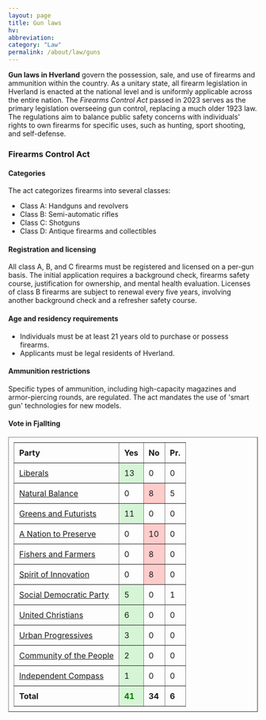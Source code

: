 ```yaml
---
layout: page
title: Gun laws
hv: 
abbreviation: 
category: "Law"
permalink: /about/law/guns
---
```


**Gun laws in Hverland** govern the possession, sale, and use of firearms and ammunition within the country. As a unitary state, all firearm legislation in Hverland is enacted at the national level and is uniformly applicable across the entire nation. The *Firearms Control Act* passed in 2023 serves as the primary legislation overseeing gun control, replacing a much older 1923 law. The regulations aim to balance public safety concerns with individuals' rights to own firearms for specific uses, such as hunting, sport shooting, and self-defense.

### Firearms Control Act
#### Categories
The act categorizes firearms into several classes:

* Class A: Handguns and revolvers
* Class B: Semi-automatic rifles
* Class C: Shotguns
* Class D: Antique firearms and collectibles

#### Registration and licensing
All class A, B, and C firearms must be registered and licensed on a per-gun basis. The initial application requires a background check, firearms safety course, justification for ownership, and mental health evaluation. Licenses of class B firearms are subject to renewal every five years, involving another background check and a refresher safety course.

#### Age and residency requirements
* Individuals must be at least 21 years old to purchase or possess firearms.
* Applicants must be legal residents of Hverland.

#### Ammunition restrictions
Specific types of ammunition, including high-capacity magazines and armor-piercing rounds, are regulated. The act mandates the use of 'smart gun' technologies for new models.

#### Vote in Fjallting

<table border="1" style="border-collapse: collapse; text-align: left; padding: 10px; width: 100%;">
    <thead>
        <tr>
            <th style="padding: 10px;">Party</th>
            <th style="padding: 10px;">Yes</th>
            <th style="padding: 10px;">No</th>
            <th style="padding: 10px;">Pr.</th>
        </tr>
    </thead>
    <tbody>
        <tr>
            <td style="padding: 10px;"><span class="party-stripe party-as"></span><a href="{{ '/about/party/as' | relative_url }}">Liberals</a> </td>
            <td style="padding: 10px; background-color: #D6F5D6;">13</td>
            <td style="padding: 10px;">0</td>
            <td style="padding: 10px;">0</td>
        </tr>
                <tr>
            <td style="padding: 10px;"><span class="party-stripe party-pn"></span><a href="{{ '/about/party/pn' | relative_url }}">Natural Balance</a></td>
            <td style="padding: 10px;">0</td>
            <td style="padding: 10px; background-color: #FFCCCC;">8</td>
            <td style="padding: 10px;">5</td>
        </tr>
        <tr>
            <td style="padding: 10px;"><span class="party-stripe party-ks"></span><a href="{{ '/about/party/ks' | relative_url }}">Greens and Futurists</a></td>
            <td style="padding: 10px; background-color: #D6F5D6;">11</td>
            <td style="padding: 10px;">0</td>
            <td style="padding: 10px;">0</td>
        </tr>
            <tr>
            <td style="padding: 10px;"><span class="party-stripe party-pi"></span><a href="{{ '/about/party/pi' | relative_url }}">A Nation to Preserve</a></td>
            <td style="padding: 10px;">0</td>
            <td style="padding: 10px; background-color: #FFCCCC;">10</td>
            <td style="padding: 10px;">0</td>
        </tr>
            <tr>
            <td style="padding: 10px;"><span class="party-stripe party-na"></span><a href="{{ '/about/party/na' | relative_url }}">Fishers and Farmers</a></td>
            <td style="padding: 10px;">0</td>
            <td style="padding: 10px; background-color: #FFCCCC;">8</td>
            <td style="padding: 10px;">0</td>
        </tr>
        <tr>
            <td style="padding: 10px;"><span class="party-stripe party-pa"></span><a href="{{ '/about/party/pa' | relative_url }}">Spirit of Innovation</a></td>
            <td style="padding: 10px;">0</td>
            <td style="padding: 10px; background-color: #FFCCCC;">8</td>
            <td style="padding: 10px;">0</td>
        </tr>
        <tr>
            <td style="padding: 10px;"><span class="party-stripe party-ids"></span><a href="{{ '/about/party/ids' | relative_url }}">Social Democratic Party</a></td>
            <td style="padding: 10px; background-color: #D6F5D6;">5</td>
            <td style="padding: 10px;">0</td>
            <td style="padding: 10px;">1</td>
        </tr>
        <tr>
            <td style="padding: 10px;"><span class="party-stripe party-ak"></span><a href="{{ '/about/party/ak' | relative_url }}">United Christians</a></td>
            <td style="padding: 10px; background-color: #D6F5D6;">6</td>
            <td style="padding: 10px;">0</td>
            <td style="padding: 10px;">0</td>
        </tr>
        <tr>
            <td style="padding: 10px;"><span class="party-stripe party-is"></span><a href="{{ '/about/party/is' | relative_url }}">Urban Progressives</a></td>
            <td style="padding: 10px; background-color: #D6F5D6;">3</td>
            <td style="padding: 10px;">0</td>
            <td style="padding: 10px;">0</td>
        </tr>
        <tr>
            <td style="padding: 10px;"><span class="party-stripe party-ik"></span><a href="{{ '/about/party/ik' | relative_url }}">Community of the People</a></td>
            <td style="padding: 10px; background-color: #D6F5D6;">2</td>
            <td style="padding: 10px;">0</td>
            <td style="padding: 10px;">0</td>
        </tr>
        <tr>
            <td style="padding: 10px;"><span class="party-stripe party-nq"></span><a href="{{ '/about/party/nq' | relative_url }}">Independent Compass</a></td>
            <td style="padding: 10px; background-color: #D6F5D6;">1</td>
            <td style="padding: 10px;">0</td>
            <td style="padding: 10px;">0</td>
        </tr>
        <tr>
            <td style="padding: 10px;"><b>Total</b></td>
            <td style="padding: 10px; background-color: #D6F5D6; color:green;"><i class="fa-solid fa-square-check" style="color: green;"></i><b> 41</b></td>
            <td style="padding: 10px;"><!-- <i class="fa-solid fa-square-xmark"></i>--><b>34</b></td>
            <td style="padding: 10px;"><!--<i class="fa-solid fa-square-minus"></i>--><b>6</b></td>
        </tr>
    </tbody>
</table>
